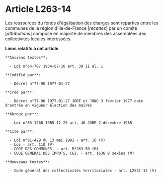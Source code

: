 # Article L263-14

Les ressources du fonds d'égalisation des charges sont réparties entre les communes de la région d'Ile-de-France [*recettes*]
par un comité [*attributions*] composé en majorité de membres des assemblées des collectivités locales intéressées.

**Liens relatifs à cet article**

	**Anciens textes**:

	  - Loi n°64-707 1964-07-10 art. 39 II al. 1

	**Codifié par**:

	  - Décret n°77-90 1977-01-27

	**Créé par**:

	  - Décret n°77-90 1977-01-27 JORF et JONC 3 février 1977 date d'entrée en vigueur élection des maires

	**Abrogé par**:

	  - Loi n°85-1268 1985-11-29 art. 46 JORF 2 décembre 1985

	**Cité par**:

	  - Loi n°91-429 du 13 mai 1991 - art. 16 (V)
	  - Loi - art. 110 (V)
	  - CODE DES COMMUNES. - art. R*263-50 (M)
	  - CODE GENERAL DES IMPOTS, CGI. - art. 1636 B sexies (M)

	**Nouveaux textes**:

	  - Code général des collectivités territoriales - art. L2531-13 (V)
